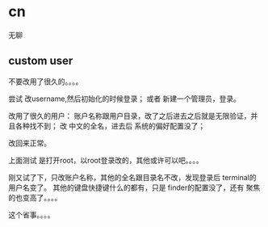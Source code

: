 # cn
无聊

## custom user
不要改用了很久的。。。。

尝试
改username,然后初始化的时候登录；
或者
新建一个管理员，登录。

改用了很久的用户：
账户名称跟用户目录，改了之后进去之后就是无限验证，并且各种找不到；
改 中文的全名，进去后 系统的偏好配置没了；

改回来正常。

上面测试 是打开root，以root登录改的，其他或许可以吧。。。。


刚又试了下，只改账户名称，其他的全名跟目录名不改，发现登录后 terminal的用户名变了。
其他的键盘快捷键什么的都有，只是 finder的配置没了，还有 聚焦的也变高了。。。。

这个省事。。。。

